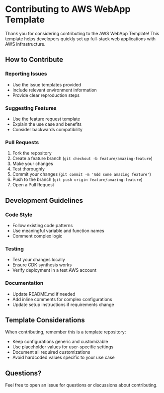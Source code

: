 # Contributing to AWS WebApp Template

Thank you for considering contributing to the AWS WebApp Template! This template helps developers quickly set up full-stack web applications with AWS infrastructure.

## How to Contribute

### Reporting Issues
- Use the issue templates provided
- Include relevant environment information
- Provide clear reproduction steps

### Suggesting Features
- Use the feature request template
- Explain the use case and benefits
- Consider backwards compatibility

### Pull Requests
1. Fork the repository
2. Create a feature branch (`git checkout -b feature/amazing-feature`)
3. Make your changes
4. Test thoroughly
5. Commit your changes (`git commit -m 'Add some amazing feature'`)
6. Push to the branch (`git push origin feature/amazing-feature`)
7. Open a Pull Request

## Development Guidelines

### Code Style
- Follow existing code patterns
- Use meaningful variable and function names
- Comment complex logic

### Testing
- Test your changes locally
- Ensure CDK synthesis works
- Verify deployment in a test AWS account

### Documentation
- Update README.md if needed
- Add inline comments for complex configurations
- Update setup instructions if requirements change

## Template Considerations

When contributing, remember this is a template repository:
- Keep configurations generic and customizable
- Use placeholder values for user-specific settings
- Document all required customizations
- Avoid hardcoded values specific to your use case

## Questions?

Feel free to open an issue for questions or discussions about contributing.
